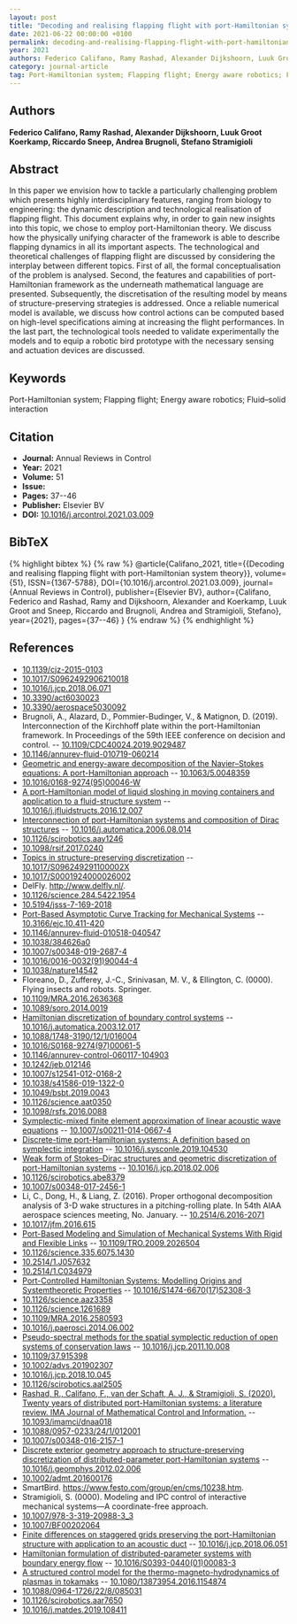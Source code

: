 ```yaml
---
layout: post
title: "Decoding and realising flapping flight with port-Hamiltonian system theory"
date: 2021-06-22 00:00:00 +0100
permalink: decoding-and-realising-flapping-flight-with-port-hamiltonian-system-theory
year: 2021
authors: Federico Califano, Ramy Rashad, Alexander Dijkshoorn, Luuk Groot Koerkamp, Riccardo Sneep, Andrea Brugnoli, Stefano Stramigioli
category: journal-article
tag: Port-Hamiltonian system; Flapping flight; Energy aware robotics; Fluid–solid interaction
---
```

 
## Authors
**Federico Califano, Ramy Rashad, Alexander Dijkshoorn, Luuk Groot Koerkamp, Riccardo Sneep, Andrea Brugnoli, Stefano Stramigioli**
 
## Abstract
In this paper we envision how to tackle a particularly challenging problem which presents highly interdisciplinary features, ranging from biology to engineering: the dynamic description and technological realisation of flapping flight. This document explains why, in order to gain new insights into this topic, we chose to employ port-Hamiltonian theory. We discuss how the physically unifying character of the framework is able to describe flapping dynamics in all its important aspects. The technological and theoretical challenges of flapping flight are discussed by considering the interplay between different topics. First of all, the formal conceptualisation of the problem is analysed. Second, the features and capabilities of port-Hamiltonian framework as the underneath mathematical language are presented. Subsequently, the discretisation of the resulting model by means of structure-preserving strategies is addressed. Once a reliable numerical model is available, we discuss how control actions can be computed based on high-level specifications aiming at increasing the flight performances. In the last part, the technological tools needed to validate experimentally the models and to equip a robotic bird prototype with the necessary sensing and actuation devices are discussed.
 
## Keywords
Port-Hamiltonian system; Flapping flight; Energy aware robotics; Fluid–solid interaction
 
## Citation
- **Journal:** Annual Reviews in Control
- **Year:** 2021
- **Volume:** 51
- **Issue:** 
- **Pages:** 37--46
- **Publisher:** Elsevier BV
- **DOI:** [10.1016/j.arcontrol.2021.03.009](https://doi.org/10.1016/j.arcontrol.2021.03.009)
 
## BibTeX
{% highlight bibtex %}
{% raw %}
@article{Califano_2021,
  title={{Decoding and realising flapping flight with port-Hamiltonian system theory}},
  volume={51},
  ISSN={1367-5788},
  DOI={10.1016/j.arcontrol.2021.03.009},
  journal={Annual Reviews in Control},
  publisher={Elsevier BV},
  author={Califano, Federico and Rashad, Ramy and Dijkshoorn, Alexander and Koerkamp, Luuk Groot and Sneep, Riccardo and Brugnoli, Andrea and Stramigioli, Stefano},
  year={2021},
  pages={37--46}
}
{% endraw %}
{% endhighlight %}
 
## References
- [10.1139/cjz-2015-0103](https://doi.org/10.1139/cjz-2015-0103)
- [10.1017/S0962492906210018](https://doi.org/10.1017/S0962492906210018)
- [10.1016/j.jcp.2018.06.071](https://doi.org/10.1016/j.jcp.2018.06.071)
- [10.3390/act6030023](https://doi.org/10.3390/act6030023)
- [10.3390/aerospace5030092](https://doi.org/10.3390/aerospace5030092)
- Brugnoli, A., Alazard, D., Pommier-Budinger, V., & Matignon, D. (2019). Interconnection of the Kirchhoff plate within the port-Hamiltonian framework. In Proceedings of the 59th IEEE conference on decision and control. -- [10.1109/CDC40024.2019.9029487](https://doi.org/10.1109/CDC40024.2019.9029487)
- [10.1146/annurev-fluid-010719-060214](https://doi.org/10.1146/annurev-fluid-010719-060214)
- [Geometric and energy-aware decomposition of the Navier–Stokes equations: A port-Hamiltonian approach](geometric-and-energy-aware-decomposition-of-the-navier-stokes-equations-a-port-hamiltonian-approach) -- [10.1063/5.0048359](https://doi.org/10.1063/5.0048359)
- [10.1016/0168-9274(95)00046-W](https://doi.org/10.1016/0168-9274(95)00046-W)
- [A port-Hamiltonian model of liquid sloshing in moving containers and application to a fluid-structure system](a-port-hamiltonian-model-of-liquid-sloshing-in-moving-containers-and-application-to-a-fluid-structure-system) -- [10.1016/j.jfluidstructs.2016.12.007](https://doi.org/10.1016/j.jfluidstructs.2016.12.007)
- [Interconnection of port-Hamiltonian systems and composition of Dirac structures](interconnection-of-port-hamiltonian-systems-and-composition-of-dirac-structures) -- [10.1016/j.automatica.2006.08.014](https://doi.org/10.1016/j.automatica.2006.08.014)
- [10.1126/scirobotics.aay1246](https://doi.org/10.1126/scirobotics.aay1246)
- [10.1098/rsif.2017.0240](https://doi.org/10.1098/rsif.2017.0240)
- [Topics in structure-preserving discretization](topics-in-structure-preserving-discretization) -- [10.1017/S096249291100002X](https://doi.org/10.1017/S096249291100002X)
- [10.1017/S0001924000026002](https://doi.org/10.1017/S0001924000026002)
- DelFly. http://www.delfly.nl/.
- [10.1126/science.284.5422.1954](https://doi.org/10.1126/science.284.5422.1954)
- [10.5194/jsss-7-169-2018](https://doi.org/10.5194/jsss-7-169-2018)
- [Port-Based Asymptotic Curve Tracking for Mechanical Systems](port-based-asymptotic-curve-tracking-for-mechanical-systems) -- [10.3166/ejc.10.411-420](https://doi.org/10.3166/ejc.10.411-420)
- [10.1146/annurev-fluid-010518-040547](https://doi.org/10.1146/annurev-fluid-010518-040547)
- [10.1038/384626a0](https://doi.org/10.1038/384626a0)
- [10.1007/s00348-019-2687-4](https://doi.org/10.1007/s00348-019-2687-4)
- [10.1016/0016-0032(91)90044-4](https://doi.org/10.1016/0016-0032(91)90044-4)
- [10.1038/nature14542](https://doi.org/10.1038/nature14542)
- Floreano, D., Zufferey, J.-C., Srinivasan, M. V., & Ellington, C. (0000). Flying insects and robots. Springer.
- [10.1109/MRA.2016.2636368](https://doi.org/10.1109/MRA.2016.2636368)
- [10.1089/soro.2014.0019](https://doi.org/10.1089/soro.2014.0019)
- [Hamiltonian discretization of boundary control systems](hamiltonian-discretization-of-boundary-control-systems) -- [10.1016/j.automatica.2003.12.017](https://doi.org/10.1016/j.automatica.2003.12.017)
- [10.1088/1748-3190/12/1/016004](https://doi.org/10.1088/1748-3190/12/1/016004)
- [10.1016/S0168-9274(97)00061-5](https://doi.org/10.1016/S0168-9274(97)00061-5)
- [10.1146/annurev-control-060117-104903](https://doi.org/10.1146/annurev-control-060117-104903)
- [10.1242/jeb.012146](https://doi.org/10.1242/jeb.012146)
- [10.1007/s12541-012-0168-2](https://doi.org/10.1007/s12541-012-0168-2)
- [10.1038/s41586-019-1322-0](https://doi.org/10.1038/s41586-019-1322-0)
- [10.1049/bsbt.2019.0043](https://doi.org/10.1049/bsbt.2019.0043)
- [10.1126/science.aat0350](https://doi.org/10.1126/science.aat0350)
- [10.1098/rsfs.2016.0088](https://doi.org/10.1098/rsfs.2016.0088)
- [Symplectic-mixed finite element approximation of linear acoustic wave equations](symplectic-mixed-finite-element-approximation-of-linear-acoustic-wave-equations) -- [10.1007/s00211-014-0667-4](https://doi.org/10.1007/s00211-014-0667-4)
- [Discrete-time port-Hamiltonian systems: A definition based on symplectic integration](discrete-time-port-hamiltonian-systems-a-definition-based-on-symplectic-integration) -- [10.1016/j.sysconle.2019.104530](https://doi.org/10.1016/j.sysconle.2019.104530)
- [Weak form of Stokes–Dirac structures and geometric discretization of port-Hamiltonian systems](weak-form-of-stokes-dirac-structures-and-geometric-discretization-of-port-hamiltonian-systems) -- [10.1016/j.jcp.2018.02.006](https://doi.org/10.1016/j.jcp.2018.02.006)
- [10.1126/scirobotics.abe8379](https://doi.org/10.1126/scirobotics.abe8379)
- [10.1007/s00348-017-2456-1](https://doi.org/10.1007/s00348-017-2456-1)
- Li, C., Dong, H., & Liang, Z. (2016). Proper orthogonal decomposition analysis of 3-D wake structures in a pitching-rolling plate. In 54th AIAA aerospace sciences meeting, No. January. -- [10.2514/6.2016-2071](https://doi.org/10.2514/6.2016-2071)
- [10.1017/jfm.2016.615](https://doi.org/10.1017/jfm.2016.615)
- [Port-Based Modeling and Simulation of Mechanical Systems With Rigid and Flexible Links](port-based-modeling-and-simulation-of-mechanical-systems-with-rigid-and-flexible-links) -- [10.1109/TRO.2009.2026504](https://doi.org/10.1109/TRO.2009.2026504)
- [10.1126/science.335.6075.1430](https://doi.org/10.1126/science.335.6075.1430)
- [10.2514/1.J057632](https://doi.org/10.2514/1.J057632)
- [10.2514/1.C034979](https://doi.org/10.2514/1.C034979)
- [Port-Controlled Hamiltonian Systems: Modelling Origins and Systemtheoretic Properties](port-controlled-hamiltonian-systems-modelling-origins-and-systemtheoretic-properties-92) -- [10.1016/S1474-6670(17)52308-3](https://doi.org/10.1016/S1474-6670(17)52308-3)
- [10.1126/science.aaz3358](https://doi.org/10.1126/science.aaz3358)
- [10.1126/science.1261689](https://doi.org/10.1126/science.1261689)
- [10.1109/MRA.2016.2580593](https://doi.org/10.1109/MRA.2016.2580593)
- [10.1016/j.paerosci.2014.06.002](https://doi.org/10.1016/j.paerosci.2014.06.002)
- [Pseudo-spectral methods for the spatial symplectic reduction of open systems of conservation laws](pseudo-spectral-methods-for-the-spatial-symplectic-reduction-of-open-systems-of-conservation-laws) -- [10.1016/j.jcp.2011.10.008](https://doi.org/10.1016/j.jcp.2011.10.008)
- [10.1109/37.915398](https://doi.org/10.1109/37.915398)
- [10.1002/advs.201902307](https://doi.org/10.1002/advs.201902307)
- [10.1016/j.jcp.2018.10.045](https://doi.org/10.1016/j.jcp.2018.10.045)
- [10.1126/scirobotics.aal2505](https://doi.org/10.1126/scirobotics.aal2505)
- [Rashad, R., Califano, F., van der Schaft, A. J., & Stramigioli, S. (2020). Twenty years of distributed port-Hamiltonian systems: a literature review. IMA Journal of Mathematical Control and Information.](twenty-years-of-distributed-port-hamiltonian-systems-a-literature-review) -- [10.1093/imamci/dnaa018](https://doi.org/10.1093/imamci/dnaa018)
- [10.1088/0957-0233/24/1/012001](https://doi.org/10.1088/0957-0233/24/1/012001)
- [10.1007/s00348-016-2157-1](https://doi.org/10.1007/s00348-016-2157-1)
- [Discrete exterior geometry approach to structure-preserving discretization of distributed-parameter port-Hamiltonian systems](discrete-exterior-geometry-approach-to-structure-preserving-discretization-of-distributed-parameter-port-hamiltonian-systems) -- [10.1016/j.geomphys.2012.02.006](https://doi.org/10.1016/j.geomphys.2012.02.006)
- [10.1002/admt.201600176](https://doi.org/10.1002/admt.201600176)
- SmartBird. https://www.festo.com/group/en/cms/10238.htm.
- Stramigioli, S. (0000). Modeling and IPC control of interactive mechanical systems—A coordinate-free approach.
- [10.1007/978-3-319-20988-3_3](https://doi.org/10.1007/978-3-319-20988-3_3)
- [10.1007/BF00202064](https://doi.org/10.1007/BF00202064)
- [Finite differences on staggered grids preserving the port-Hamiltonian structure with application to an acoustic duct](finite-differences-on-staggered-grids-preserving-the-port-hamiltonian-structure-with-application-to-an-acoustic-duct) -- [10.1016/j.jcp.2018.06.051](https://doi.org/10.1016/j.jcp.2018.06.051)
- [Hamiltonian formulation of distributed-parameter systems with boundary energy flow](hamiltonian-formulation-of-distributed-parameter-systems-with-boundary-energy-flow) -- [10.1016/S0393-0440(01)00083-3](https://doi.org/10.1016/S0393-0440(01)00083-3)
- [A structured control model for the thermo-magneto-hydrodynamics of plasmas in tokamaks](a-structured-control-model-for-the-thermo-magneto-hydrodynamics-of-plasmas-in-tokamaks) -- [10.1080/13873954.2016.1154874](https://doi.org/10.1080/13873954.2016.1154874)
- [10.1088/0964-1726/22/8/085031](https://doi.org/10.1088/0964-1726/22/8/085031)
- [10.1126/scirobotics.aar7650](https://doi.org/10.1126/scirobotics.aar7650)
- [10.1016/j.matdes.2019.108411](https://doi.org/10.1016/j.matdes.2019.108411)


